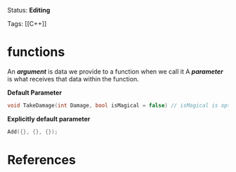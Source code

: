 Status: **Editing**

Tags: [[C++]]

# functions
An _**argument**_ is data we provide to a function when we call it
A _**parameter**_ is what receives that data within the function.

**Default Parameter**
```cpp
void TakeDamage(int Damage, bool isMagical = false) // isMagical is optional parameter, cannot create another parameter after this one
```
**Explicitly default parameter**
```cpp
Add({}, {}, {}); 
```
# References
